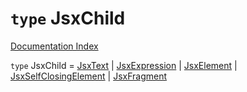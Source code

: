 # `type` JsxChild

[Documentation Index](../README.md)

`type` JsxChild = [JsxText](../private.interface.JsxText/README.md) | [JsxExpression](../private.interface.JsxExpression/README.md) | [JsxElement](../private.interface.JsxElement/README.md) | [JsxSelfClosingElement](../private.interface.JsxSelfClosingElement/README.md) | [JsxFragment](../private.interface.JsxFragment/README.md)